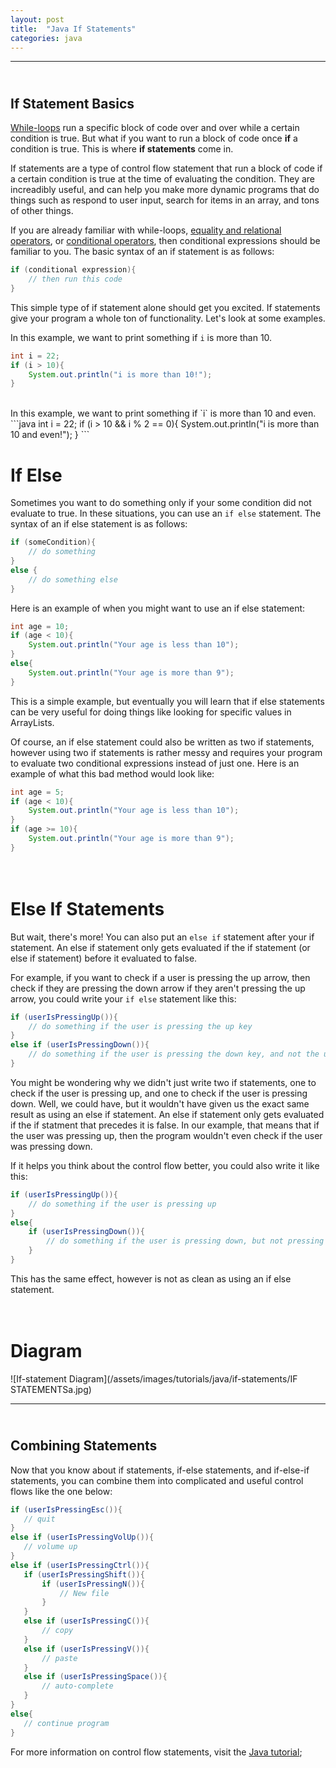 ```yaml
---
layout: post
title:  "Java If Statements"
categories: java
---
```

***
## <br/> If Statement Basics

[While-loops](/java/2019/06/18/While-Loops.html) run a specific block of code over and over while a certain condition is true. But what if you want to run a block of code once **if** a condition is true. This is where **if statements** come in.

If statements are a type of control flow statement that run a block of code if a certain condition is true at the time of evaluating the condition. They are increadibly useful, and can help you make more dynamic programs that do things such as respond to user input, search for items in an array, and tons of other things. 

If you are already familiar with while-loops, [equality and relational operators](/java/2019/06/18/Java-Equality-and-Relational-Operators.html), or [conditional operators](http://127.0.0.1:4000/java/2019/06/18/Java-Conditional-Operators.html), then conditional expressions should be familiar to you. The basic syntax of an if statement is as follows:
```java
if (conditional expression){
    // then run this code
}
```

This simple type of if statement alone should get you excited. If statements give your program a whole ton of functionality. Let's look at some examples.

In this example, we want to print something if `i` is more than 10. 
```java
int i = 22;
if (i > 10){
    System.out.println("i is more than 10!");
}
```
<br/>
In this example, we want to print something if `i` is more than 10 and even. 
```java
int i = 22;
if (i > 10 && i % 2 == 0){
    System.out.println("i is more than 10 and even!");
}
```
<br/>

# If Else

Sometimes you want to do something only if your some condition did not evaluate to true. In these situations, you can use an `if else` statement. The syntax of an if else statement is as follows:

```java
if (someCondition){
    // do something
}
else {
    // do something else
}
```

Here is an example of when you might want to use an if else statement:
```java
int age = 10;
if (age < 10){
    System.out.println("Your age is less than 10");
}
else{
    System.out.println("Your age is more than 9");
}
```

This is a simple example, but eventually you will learn that if else statements can be very useful for doing things like looking for specific values in ArrayLists. 

Of course, an if else statement could also be written as two if statements, however using two if statements is rather messy and requires your program to evaluate two conditional expressions instead of just one. Here is an example of what this bad method would look like:

```java
int age = 5;
if (age < 10){
    System.out.println("Your age is less than 10");
}
if (age >= 10){
    System.out.println("Your age is more than 9");
}
```

# <br/> Else If Statements

 But wait, there's more! You can also put an `else if` statement after your if statement. An else if statement only gets evaluated if the if statement (or else if statement) before it evaluated to false.

 For example, if you want to check if a user is pressing the up arrow, then check if they are pressing the down arrow if they aren't pressing the up arrow, you could write your `if else` statement like this:

 ```java
 if (userIsPressingUp()){
     // do something if the user is pressing the up key
 }
 else if (userIsPressingDown()){
     // do something if the user is pressing the down key, and not the up key
 }
 ``` 

 You might be wondering why we didn't just write two if statements, one to check if the user is pressing up, and one to check if the user is pressing down. Well, we could have, but it wouldn't have given us the exact same result as using an else if statement. An else if statement only gets evaluated if the if statment that precedes it is false. In our example, that means that if the user was pressing up, then the program wouldn't even check if the user was pressing down. 

 If it helps you think about the control flow better, you could also write it like this:
 ```java
 if (userIsPressingUp()){
     // do something if the user is pressing up
 }
 else{
     if (userIsPressingDown()){
         // do something if the user is pressing down, but not pressing down
     }
 }
 ```
 This has the same effect, however is not as clean as using an if else statement.


# <br/> Diagram
![If-statement Diagram](/assets/images/tutorials/java/if-statements/IF STATEMENTSa.jpg)

***
## <br/> Combining Statements

 Now that you know about if statements, if-else statements, and if-else-if statements, you can combine them into complicated and useful control flows like the one below:

 ```java
if (userIsPressingEsc()){
    // quit
}
else if (userIsPressingVolUp()){
    // volume up
}
else if (userIsPressingCtrl()){
    if (userIsPressingShift()){
        if (userIsPressingN()){
            // New file
        }
    }
    else if (userIsPressingC()){
        // copy
    }
    else if (userIsPressingV()){
        // paste
    }
    else if (userIsPressingSpace()){
        // auto-complete
    }
}
else{
    // continue program
}
 ```

For more information on control flow statements, visit the [Java tutorial](https://docs.oracle.com/javase/tutorial/java/nutsandbolts/flow.html);


